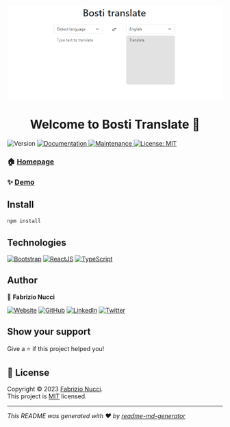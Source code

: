 ![Project home](https://github.com/fabrinucci/bosti-translate/blob/main/public/home.png)

<h1 align="center">Welcome to Bosti Translate 👋</h1>
<p>
  <img alt="Version" src="https://img.shields.io/badge/version-0.0.1 -blue.svg?cacheSeconds=2592000" />
  <a href="https://github.com/fabrinucci/bosti-translate#readme" target="_blank">
    <img alt="Documentation" src="https://img.shields.io/badge/documentation-yes-brightgreen.svg" />
  </a>
  <a href="https://github.com/fabrinucci/bosti-translate/graphs/commit-activity" target="_blank">
    <img alt="Maintenance" src="https://img.shields.io/badge/Maintained%3F-yes-green.svg" />
  </a>
  <a href="https://github.com/fabrinucci/bosti-translate/blob/master/LICENSE" target="_blank">
    <img alt="License: MIT" src="https://img.shields.io/github/license/fabrinucci/bosti-translate" />
  </a>
</p>

### 🏠 [Homepage](https://github.com/fabrinucci/bosti-translate)

### ✨ [Demo](https://bosti-translate.netlify.app/)

## Install

```sh
npm install
```

## Technologies

[![Bootstrap](https://img.shields.io/static/v1?label=&message=bootstrap&color=7952B3&logo=bootstrap&logoColor=white&style=for-the-badge)](https://getbootstrap.com/)
[![ReactJS](https://img.shields.io/static/v1?label=&message=reactjs&color=149ECA&logo=react&logoColor=white&style=for-the-badge)](https://react.dev/)
[![TypeScript](https://img.shields.io/static/v1?label=&message=typescript&color=3178C6&logo=typescript&logoColor=white&style=for-the-badge)](https://www.typescriptlang.org/)

## Author

👤 **Fabrizio Nucci**

[![Website](https://img.shields.io/static/v1?label=&message=website&color=CCCCF1&style=for-the-badge)](https://fabrinucci.github.io)
[![GitHub](https://img.shields.io/static/v1?label=&message=github&color=181717&logo=github&logoColor=white&style=for-the-badge)](https://github.com/fabrinucci)
[![LinkedIn](https://img.shields.io/static/v1?label=&message=linkedin&color=0A66C2&logo=linkedin&logoColor=white&style=for-the-badge)](https://linkedin.com/in/fabrinucci)
[![Twitter](https://img.shields.io/static/v1?label=&message=twitter&color=1D9BF0&logo=twitter&logoColor=white&style=for-the-badge)](https://twitter.com/FabrizioDev)

## Show your support

Give a ⭐️ if this project helped you!

## 📝 License

Copyright © 2023 [Fabrizio Nucci](https://github.com/fabrinucci).<br />
This project is [MIT](https://github.com/fabrinucci/bosti-translate/blob/master/LICENSE) licensed.

---

_This README was generated with ❤️ by [readme-md-generator](https://github.com/kefranabg/readme-md-generator)_
